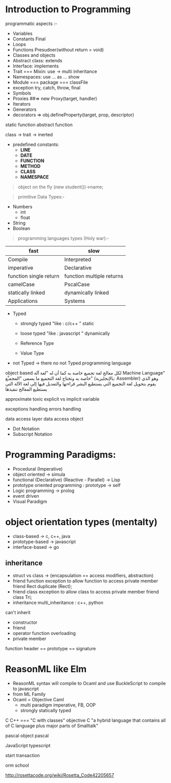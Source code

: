 Introduction to Programming
====================
programmatic aspects :-
- Variables
- Constants Final 
- Loops
- Functions Presudoer(without return = void)
- Classes and objects
- Abstract class: extends
- Interface: implements
- Trait === Mixin: use -> multi inheritance
- Namespaces: use ... as ... show
- Module === package === classFile
- exception try, catch, throw, final
- Symbols
- Proxies ##=> new Proxy(target, handler)
- Iterators
- Generators
- decorators => obj.defineProperty(target, prop, descriptor)

static function
abstract function


class -> trait -> inerted

- predefined constants:
	- __LINE__
	- __DATE__
	- __FUNCTION__
	- __METHOD__
	- __CLASS__
	- __NAMESPACE__

> object on the fly (new student())->name;

> primitive Data Types:-
- Numbers
	- int
	- float
- String
- Boolean


> programming languages types (Holy war):-

|        fast            |           slow            |
|------------------------|---------------------------|
| Compile                | Interpreted               | code 
| imperative             | Declarative               |
| function single return | function multiple returns |
| camelCase | PscalCase  |                           |
| statically linked      | dynamically linked        |
| Applications           | Systems                   |


- Typed 
	- strongly typed "like : c/c++ " static
	- loose typed "like : javascript " dynamically

	- Reference Type
	- Value Type
- not Typed -> there no not Typed programming language

object based
لكل معالج لغة تجميع خاصة به
 كما أن له "لغة آلة Machine Language" خاصة به
 وتحتاج لغة التجميع ما يسمى "المجمـِّع" (بالإنجليزية: Assembler) وهو الذي يقوم بتحويل لغة التجميع التي يستطيع البشر قراءتها والتعديل فيها إلى لغة الآلة التي يستطيع المعالج تنفيذها









approximate
toxic
explicit vs implicit variable




exceptions handling
errors handling


data access layer
data access object


- Dot Notation
- Subscript Notation


Programming Paradigms:
======================

- Procedural (Imperative) 
- object oriented -> simula
- functional (Declarative) (Reactive - Parallel) -> Lisp
- prototype oriented programming : prototype -> self
- Logic programming -> prolog
- event driven
- Visual Paradigm


object orientation types (mentalty)
=================================
- class-based -> c, c++, java
- prototype-based -> javascript
- interface-based -> go

inheritance
-------------

- struct vs class -> (encapsulation == access modifiers, abstraction)
- friend function
         exception to allow function to access private member
        friend Rect duplicate (Rect);
- friend class
         exception to allow class to access private member
        friend class Tri;
- inheritance
multi_inheritance : c++, python

can't inherit
- constructor
- friend
- operator function overloading
- private member 





function header == prototype == signature



ReasonML like Elm 
========
- ReasonML syntax will compile to Ocaml and use BuckleScript to compile to javascript
- from ML Family
- Ocaml = Objective Caml
	- multi paradigm imperative, FB, OOP
	- strongly statically typed


C
C++ === "C with classes" 
objective C "a hybrid language that contains all of C language plus major parts of Smalltalk"

pascal
object pascal

JavaScript
typescript




start transaction 


orm school


http://rosettacode.org/wiki/Rosetta_Code42205657